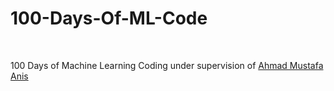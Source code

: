 # 100-Days-Of-ML-Code
<br>

100 Days of Machine Learning Coding under supervision of [Ahmad Mustafa Anis](https://github.com/ahmadmustafaanis)
